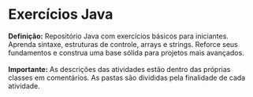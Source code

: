 
<h1>Exercícios Java</h1> 
<b>Definição:</b> Repositório Java com exercícios básicos para iniciantes. Aprenda sintaxe, estruturas de controle, arrays e strings. Reforce seus fundamentos e construa uma base sólida para projetos mais avançados.
<br>
<br>
<b>Importante:</b>
As descrições das atividades estão dentro das próprias classes em comentários. As pastas são divididas pela finalidade de cada atividade.


